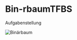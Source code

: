 # Bin-rbaumTFBS


Aufgabenstellung

![Binärbaum](https://github.com/Ardijan6845/Bin-rbaumTFBS/assets/84777958/88779f9e-6b34-4ef4-a602-7a03e65ecb38)
